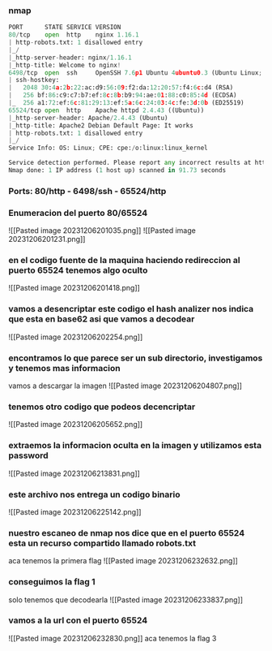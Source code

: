 ### nmap 
```python
PORT      STATE SERVICE VERSION
80/tcp    open  http    nginx 1.16.1
| http-robots.txt: 1 disallowed entry 
|_/
|_http-server-header: nginx/1.16.1
|_http-title: Welcome to nginx!
6498/tcp  open  ssh     OpenSSH 7.6p1 Ubuntu 4ubuntu0.3 (Ubuntu Linux; protocol 2.0)
| ssh-hostkey: 
|   2048 30:4a:2b:22:ac:d9:56:09:f2:da:12:20:57:f4:6c:d4 (RSA)
|   256 bf:86:c9:c7:b7:ef:8c:8b:b9:94:ae:01:88:c0:85:4d (ECDSA)
|_  256 a1:72:ef:6c:81:29:13:ef:5a:6c:24:03:4c:fe:3d:0b (ED25519)
65524/tcp open  http    Apache httpd 2.4.43 ((Ubuntu))
|_http-server-header: Apache/2.4.43 (Ubuntu)
|_http-title: Apache2 Debian Default Page: It works
| http-robots.txt: 1 disallowed entry 
|_/
Service Info: OS: Linux; CPE: cpe:/o:linux:linux_kernel

Service detection performed. Please report any incorrect results at https://nmap.org/submit/ .
Nmap done: 1 IP address (1 host up) scanned in 91.73 seconds
```
### Ports: 80/http - 6498/ssh - 65524/http

### Enumeracion del puerto 80/65524
![[Pasted image 20231206201035.png]]
![[Pasted image 20231206201231.png]]

### en el codigo fuente de la maquina haciendo redireccion al puerto 65524 tenemos algo oculto
![[Pasted image 20231206201418.png]]
### vamos a desencriptar este codigo el hash analizer nos indica que esta en base62 asi que vamos a decodear
![[Pasted image 20231206202254.png]]
### encontramos lo que parece ser un sub directorio,  investigamos y tenemos mas informacion
vamos a descargar la imagen
![[Pasted image 20231206204807.png]]
### tenemos otro codigo que podeos decencriptar 
![[Pasted image 20231206205652.png]]
### extraemos la informacion oculta en la imagen y utilizamos esta password 
![[Pasted image 20231206213831.png]]
### este archivo nos entrega un codigo binario
![[Pasted image 20231206225142.png]]
### nuestro escaneo de nmap nos dice que en el puerto 65524 esta un recurso compartido llamado robots.txt
aca tenemos la primera flag
![[Pasted image 20231206232632.png]]
### conseguimos la flag 1
solo tenemos que decodearla
![[Pasted image 20231206233837.png]]

### vamos a la url con el puerto 65524
![[Pasted image 20231206232830.png]]
aca tenemos la flag 3